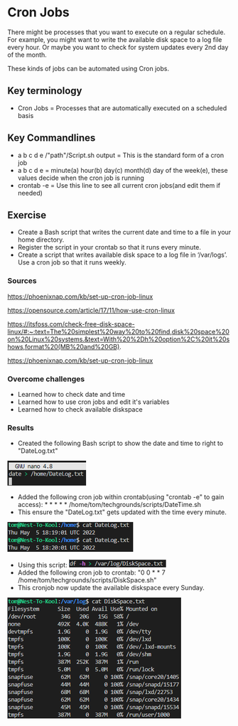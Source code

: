 # Cron Jobs
There might be processes that you want to execute on a regular schedule. For example, you might want to write the available disk space to a log file every hour. Or maybe you want to check for system updates every 2nd day of the month.

These kinds of jobs can be automated using Cron jobs.

## Key terminology
- Cron Jobs = Processes that are automatically executed on a scheduled basis

## Key Commandlines
- a b c d e /"path"/Script.sh output = This is the standard form of a cron job
- a b c d e = minute(a) hour(b) day(c) month(d) day of the week(e), these values decide when the cron job is running
- crontab -e = Use this line to see all current cron jobs(and edit them if needed)

## Exercise
- Create a Bash script that writes the current date and time to a file in your home directory.
- Register the script in your crontab so that it runs every minute.
- Create a script that writes available disk space to a log file in ‘/var/logs’. Use a cron job so that it runs weekly.

### Sources
https://phoenixnap.com/kb/set-up-cron-job-linux

https://opensource.com/article/17/11/how-use-cron-linux

https://itsfoss.com/check-free-disk-space-linux/#:~:text=The%20simplest%20way%20to%20find,disk%20space%20on%20Linux%20systems.&text=With%20%2Dh%20option%2C%20it%20shows,format%20(MB%20and%20GB).

https://phoenixnap.com/kb/set-up-cron-job-linux

### Overcome challenges
- Learned how to check date and time
- Learned how to use cron jobs and edit it's variables
- Learned how to check available diskspace 

### Results
- Created the following Bash script to show the date and time to right to "DateLog.txt"

![Script for Date/Time, output to /home/DateLog.txt](../00_includes/LNX-08/SS_DateTime_Script.png "Script used to display the date/time and send output to textfile")

- Added the following cron job within crontab(using "crontab -e" to gain access):  * * * * * /home/tom/techgrounds/scripts/DateTime.sh
- This ensure the "DateLog.txt" gets updated with the time every minute.

![Time log changes every minute](../00_includes/LNX-08/SS_DateLog.png "Time log changes every minute")

- Using this script: ![Script DiskSpace](../00_includes/LNX-08/SS_DiskSpace_Script.png "Script to check DiskSpace and send results to DiskSpace.txt(in /var/log)")
- Added the following cron job to crontab:
"0 0 * * 7 /home/tom/techgrounds/scripts/DiskSpace.sh"
- This cronjob now update the available diskspace every Sunday.

![Available Diskspace](../00_includes/LNX-08/SS_DiskSpace_Available.png "Results of the script")